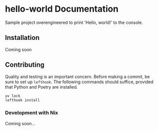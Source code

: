 # hello-world Documentation

Sample project overengineered to print 'Hello, world!' to the console.

## Installation

Coming soon

## Contributing

Quality and testing is an important concern. Before making a commit, be sure to set up `lefthook`. The following commands should suffice, provided that Python and Poetry are installed.

```sh
uv lock
lefthook install
```

### Development with Nix

Coming soon…
